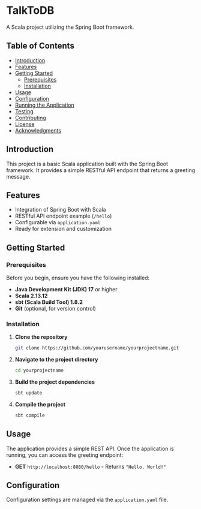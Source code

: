 # TalkToDB

A Scala project utilizing the Spring Boot framework.

## Table of Contents

- [Introduction](#introduction)
- [Features](#features)
- [Getting Started](#getting-started)
  - [Prerequisites](#prerequisites)
  - [Installation](#installation)
- [Usage](#usage)
- [Configuration](#configuration)
- [Running the Application](#running-the-application)
- [Testing](#testing)
- [Contributing](#contributing)
- [License](#license)
- [Acknowledgments](#acknowledgments)

## Introduction

This project is a basic Scala application built with the Spring Boot framework. It provides a simple RESTful API endpoint that returns a greeting message.

## Features

- Integration of Spring Boot with Scala
- RESTful API endpoint example (`/hello`)
- Configurable via `application.yaml`
- Ready for extension and customization

## Getting Started

### Prerequisites

Before you begin, ensure you have the following installed:

- **Java Development Kit (JDK) 17** or higher
- **Scala 2.13.12**
- **sbt (Scala Build Tool) 1.8.2**
- **Git** (optional, for version control)

### Installation

1. **Clone the repository**

   ```bash
   git clone https://github.com/yourusername/yourprojectname.git
   ```

2. **Navigate to the project directory**

   ```bash
   cd yourprojectname
   ```

3. **Build the project dependencies**

   ```bash
   sbt update
   ```

4. **Compile the project**

   ```bash
   sbt compile
   ```

## Usage

The application provides a simple REST API. Once the application is running, you can access the greeting endpoint:

- **GET** `http://localhost:8080/hello` - Returns `"Hello, World!"`

## Configuration

Configuration settings are managed via the `application.yaml` file.
